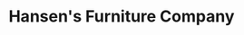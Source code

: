 ---
title: "Hansen's Furniture Company"
url: /mount-vernon/hansens-furniture-company/
shop: furniture
---